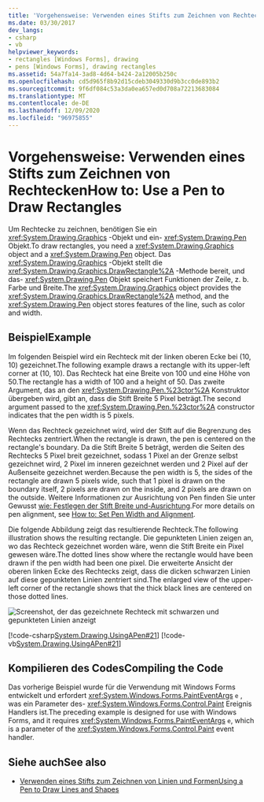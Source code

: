 ```yaml
---
title: 'Vorgehensweise: Verwenden eines Stifts zum Zeichnen von Rechtecken'
ms.date: 03/30/2017
dev_langs:
- csharp
- vb
helpviewer_keywords:
- rectangles [Windows Forms], drawing
- pens [Windows Forms], drawing rectangles
ms.assetid: 54a7fa14-3ad8-4d64-b424-2a12005b250c
ms.openlocfilehash: cd5d965f8b92d15cdeb3049330d9b3cc0de893b2
ms.sourcegitcommit: 9f6df084c53a3da0ea657ed0d708a72213683084
ms.translationtype: MT
ms.contentlocale: de-DE
ms.lasthandoff: 12/09/2020
ms.locfileid: "96975855"
---
```

# <a name="how-to-use-a-pen-to-draw-rectangles"></a><span data-ttu-id="fe831-102">Vorgehensweise: Verwenden eines Stifts zum Zeichnen von Rechtecken</span><span class="sxs-lookup"><span data-stu-id="fe831-102">How to: Use a Pen to Draw Rectangles</span></span>
<span data-ttu-id="fe831-103">Um Rechtecke zu zeichnen, benötigen Sie ein <xref:System.Drawing.Graphics> -Objekt und ein- <xref:System.Drawing.Pen> Objekt.</span><span class="sxs-lookup"><span data-stu-id="fe831-103">To draw rectangles, you need a <xref:System.Drawing.Graphics> object and a <xref:System.Drawing.Pen> object.</span></span> <span data-ttu-id="fe831-104">Das <xref:System.Drawing.Graphics> -Objekt stellt die <xref:System.Drawing.Graphics.DrawRectangle%2A> -Methode bereit, und das- <xref:System.Drawing.Pen> Objekt speichert Funktionen der Zeile, z. b. Farbe und Breite.</span><span class="sxs-lookup"><span data-stu-id="fe831-104">The <xref:System.Drawing.Graphics> object provides the <xref:System.Drawing.Graphics.DrawRectangle%2A> method, and the <xref:System.Drawing.Pen> object stores features of the line, such as color and width.</span></span>  
  
## <a name="example"></a><span data-ttu-id="fe831-105">Beispiel</span><span class="sxs-lookup"><span data-stu-id="fe831-105">Example</span></span>  
 <span data-ttu-id="fe831-106">Im folgenden Beispiel wird ein Rechteck mit der linken oberen Ecke bei (10, 10) gezeichnet.</span><span class="sxs-lookup"><span data-stu-id="fe831-106">The following example draws a rectangle with its upper-left corner at (10, 10).</span></span> <span data-ttu-id="fe831-107">Das Rechteck hat eine Breite von 100 und eine Höhe von 50.</span><span class="sxs-lookup"><span data-stu-id="fe831-107">The rectangle has a width of 100 and a height of 50.</span></span> <span data-ttu-id="fe831-108">Das zweite Argument, das an den <xref:System.Drawing.Pen.%23ctor%2A> Konstruktor übergeben wird, gibt an, dass die Stift Breite 5 Pixel beträgt.</span><span class="sxs-lookup"><span data-stu-id="fe831-108">The second argument passed to the <xref:System.Drawing.Pen.%23ctor%2A> constructor indicates that the pen width is 5 pixels.</span></span>  
  
 <span data-ttu-id="fe831-109">Wenn das Rechteck gezeichnet wird, wird der Stift auf die Begrenzung des Rechtecks zentriert.</span><span class="sxs-lookup"><span data-stu-id="fe831-109">When the rectangle is drawn, the pen is centered on the rectangle's boundary.</span></span> <span data-ttu-id="fe831-110">Da die Stift Breite 5 beträgt, werden die Seiten des Rechtecks 5 Pixel breit gezeichnet, sodass 1 Pixel an der Grenze selbst gezeichnet wird, 2 Pixel im inneren gezeichnet werden und 2 Pixel auf der Außenseite gezeichnet werden.</span><span class="sxs-lookup"><span data-stu-id="fe831-110">Because the pen width is 5, the sides of the rectangle are drawn 5 pixels wide, such that 1 pixel is drawn on the boundary itself, 2 pixels are drawn on the inside, and 2 pixels are drawn on the outside.</span></span> <span data-ttu-id="fe831-111">Weitere Informationen zur Ausrichtung von Pen finden Sie unter Gewusst [wie: Festlegen der Stift Breite und-Ausrichtung](how-to-set-pen-width-and-alignment.md).</span><span class="sxs-lookup"><span data-stu-id="fe831-111">For more details on pen alignment, see [How to: Set Pen Width and Alignment](how-to-set-pen-width-and-alignment.md).</span></span>  
  
 <span data-ttu-id="fe831-112">Die folgende Abbildung zeigt das resultierende Rechteck.</span><span class="sxs-lookup"><span data-stu-id="fe831-112">The following illustration shows the resulting rectangle.</span></span> <span data-ttu-id="fe831-113">Die gepunkteten Linien zeigen an, wo das Rechteck gezeichnet worden wäre, wenn die Stift Breite ein Pixel gewesen wäre.</span><span class="sxs-lookup"><span data-stu-id="fe831-113">The dotted lines show where the rectangle would have been drawn if the pen width had been one pixel.</span></span> <span data-ttu-id="fe831-114">Die erweiterte Ansicht der oberen linken Ecke des Rechtecks zeigt, dass die dicken schwarzen Linien auf diese gepunkteten Linien zentriert sind.</span><span class="sxs-lookup"><span data-stu-id="fe831-114">The enlarged view of the upper-left corner of the rectangle shows that the thick black lines are centered on those dotted lines.</span></span>  
  
 ![Screenshot, der das gezeichnete Rechteck mit schwarzen und gepunkteten Linien anzeigt](./media/how-to-use-a-pen-to-draw-rectangles/drawn-rectangle-black-lines-dotted-lines.gif)  
  
 [!code-csharp[System.Drawing.UsingAPen#21](~/samples/snippets/csharp/VS_Snippets_Winforms/System.Drawing.UsingAPen/CS/Class1.cs#21)]
 [!code-vb[System.Drawing.UsingAPen#21](~/samples/snippets/visualbasic/VS_Snippets_Winforms/System.Drawing.UsingAPen/VB/Class1.vb#21)]  
  
## <a name="compiling-the-code"></a><span data-ttu-id="fe831-116">Kompilieren des Codes</span><span class="sxs-lookup"><span data-stu-id="fe831-116">Compiling the Code</span></span>  
 <span data-ttu-id="fe831-117">Das vorherige Beispiel wurde für die Verwendung mit Windows Forms entwickelt und erfordert <xref:System.Windows.Forms.PaintEventArgs> `e` , was ein Parameter des- <xref:System.Windows.Forms.Control.Paint> Ereignis Handlers ist.</span><span class="sxs-lookup"><span data-stu-id="fe831-117">The preceding example is designed for use with Windows Forms, and it requires <xref:System.Windows.Forms.PaintEventArgs> `e`, which is a parameter of the <xref:System.Windows.Forms.Control.Paint> event handler.</span></span>  
  
## <a name="see-also"></a><span data-ttu-id="fe831-118">Siehe auch</span><span class="sxs-lookup"><span data-stu-id="fe831-118">See also</span></span>

- [<span data-ttu-id="fe831-119">Verwenden eines Stifts zum Zeichnen von Linien und Formen</span><span class="sxs-lookup"><span data-stu-id="fe831-119">Using a Pen to Draw Lines and Shapes</span></span>](using-a-pen-to-draw-lines-and-shapes.md)
